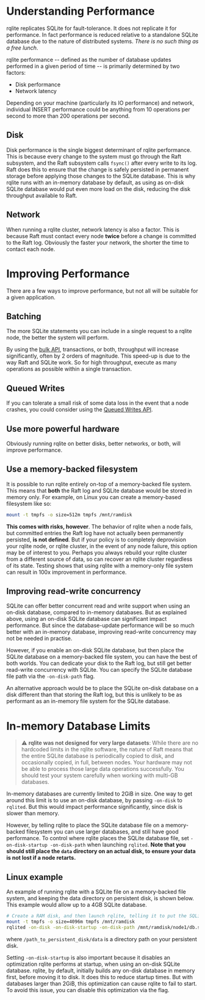 # Understanding Performance

rqlite replicates SQLite for fault-tolerance. It does not replicate it for performance. In fact performance is reduced relative to a standalone SQLite database due to the nature of distributed systems. _There is no such thing as a free lunch_.

rqlite performance -- defined as the number of database updates performed in a given period of time -- is primarily determined by two factors:
- Disk performance
- Network latency

Depending on your machine (particularly its IO performance) and network, individual INSERT performance could be anything from 10 operations per second to more than 200 operations per second.

## Disk
Disk performance is the single biggest determinant of rqlite performance. This is because every change to the system must go through the Raft subsystem, and the Raft subsystem calls `fsync()` after every write to its log. Raft does this to ensure that the change is safely persisted in permanent storage before applying those changes to the SQLite database. This is why rqlite runs with an in-memory database by default, as using as on-disk SQLite database would put even more load on the disk, reducing the disk throughput available to Raft.

## Network
When running a rqlite cluster, network latency is also a factor. This is because Raft must contact every node **twice** before a change is committed to the Raft log. Obviously the faster your network, the shorter the time to contact each node.

# Improving Performance

There are a few ways to improve performance, but not all will be suitable for a given application.

## Batching
The more SQLite statements you can include in a single request to a rqlite node, the better the system will perform. 

By using the [bulk API](https://github.com/rqlite/rqlite/blob/master/DOC/BULK.md), transactions, or both, throughput will increase significantly, often by 2 orders of magnitude. This speed-up is due to the way Raft and SQLite work. So for high throughput, execute as many operations as possible within a single transaction.

## Queued Writes
If you can tolerate a small risk of some data loss in the event that a node crashes, you could consider using the [Queued Writes API](https://github.com/rqlite/rqlite/blob/master/DOC/QUEUED_WRITES.md).

## Use more powerful hardware
Obviously running rqlite on better disks, better networks, or both, will improve performance.

## Use a memory-backed filesystem
It is possible to run rqlite entirely on-top of a memory-backed file system. This means that **both** the Raft log and SQLite database would be stored in memory only. For example, on Linux you can create a memory-based filesystem like so:
```bash
mount -t tmpfs -o size=512m tmpfs /mnt/ramdisk
```
**This comes with risks, however**. The behavior of rqlite when a node fails, but committed entries the Raft log have not actually been permanently persisted, **is not defined**. But if your policy is to completely deprovision your rqlite node, or rqlite cluster, in the event of any node failure, this option may be of interest to you. Perhaps you always rebuild your rqlite cluster from a different source of data, so can recover an rqlite cluster regardless of its state. Testing shows that using rqlite with a memory-only file system can result in 100x improvement in performance.

## Improving read-write concurrency
SQLite can offer better concurrent read and write support when using an on-disk database, compared to in-memory databases. But as explained above, using an on-disk SQLite database can significant impact performance. But since the database-update performance will be so much better with an in-memory database, improving read-write concurrency may not be needed in practise.

However, if you enable an on-disk SQLite database, but then place the SQLite database on a memory-backed file system, you can have the best of both worlds. You can dedicate your disk to the Raft log, but still get better read-write concurrency with SQLite. You can specify the SQLite database file path via the `-on-disk-path` flag.

An alternative approach would be to place the SQLite on-disk database on a disk different than that storing the Raft log, but this is unlikely to be as performant as an in-memory file system for the SQLite database.

# In-memory Database Limits

> :warning: **rqlite was not designed for very large datasets**: While there are no hardcoded limits in the rqlite software, the nature of Raft means that the entire SQLite database is periodically copied to disk, and occasionally copied, in full, between nodes. Your hardware may not be able to process those large data operations successfully. You should test your system carefully when working with multi-GB databases.

In-memory databases are currently limited to 2GiB in size. One way to get around this limit is to use an on-disk database, by passing `-on-disk` to `rqlited`. But this would impact performance significantly, since disk is slower than memory.

However, by telling rqlite to place the SQLite database file on a memory-backed filesystem you can use larger databases, and still have good performance. To control where rqlite places the SQLite database file, set `-on-disk-startup -on-disk-path` when launching `rqlited`. **Note that you should still place the `data` directory on an actual disk, to ensure your data is not lost if a node retarts.** 

## Linux example
An example of running rqlite with a SQLite file on a memory-backed file system, and keeping the data directory on persistent disk, is shown below. This example would allow up to a 4GB SQLite database.
```bash
# Create a RAM disk, and then launch rqlite, telling it to put the SQLite database on the RAM disk.
mount -t tmpfs -o size=4096m tmpfs /mnt/ramdisk
rqlited -on-disk -on-disk-startup -on-disk-path /mnt/ramdisk/node1/db.sqlite /path_to_persistent_disk/data
```
where `/path_to_persistent_disk/data` is a directory path on your persistent disk.

Setting `-on-disk-startup` is also important because it disables an optimization rqlite performs at startup, when using an on-disk SQLite database. rqlite, by default, initially builds any on-disk database in memory first, before moving it to disk. It does this to reduce startup times. But with databases larger than 2GiB, this optimization can cause rqlite to fail to start. To avoid this issue, you can disable this optimization via the flag.


